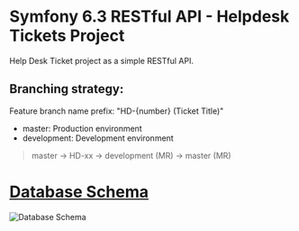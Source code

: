 
# Symfony 6.3 RESTful API - Helpdesk Tickets Project

Help Desk Ticket project as a simple RESTful API.

## Branching strategy:
Feature branch name prefix: "HD-{number} (Ticket Title)"
- master: Production environment
- development: Development environment

> master -> HD-xx -> development (MR) -> master (MR)

# [Database Schema](https://drawsql.app/teams/furkantopcuoglu/diagrams/helpdesk-tickets-system-api/embed)

![Database Schema](https://furkantopcuoglu.com/heldesk-database-schema.png)